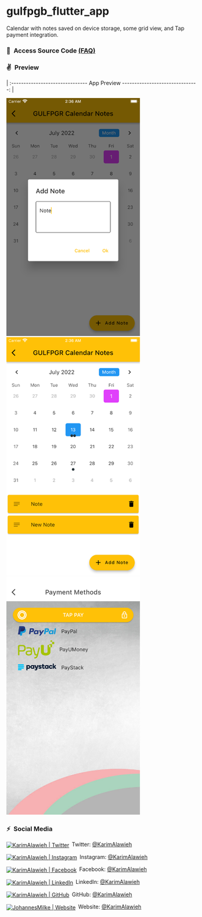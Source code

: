 # gulfpgb_flutter_app
Calendar with notes saved on device storage, some grid view, and Tap payment integration.

### 💖&ensp;Access Source Code [(FAQ)](https://github.com/karimkmx/sponsorware "FAQ")


### ✌&ensp;Preview
<p align="center">
                          
| :-------------------------------  App Preview  -------------------------------: |
</p>
<p align="left">
  <img src="https://raw.githubusercontent.com/karimkmx/gulfpgb_flutter_app/main/gulfpgb1.png" width="350" title="hover text">
  <img src="https://raw.githubusercontent.com/karimkmx/gulfpgb_flutter_app/main/gulfpgb2.png" width="350" alt="accessibility text">
    <img src="https://raw.githubusercontent.com/karimkmx/gulfpgb_flutter_app/main/gulfpgb3.png" width="350" alt="accessibility text">
</p>


### ⚡&ensp;Social Media

[<img align="center" alt="KarimAlawieh | Twitter" width="28px" src="https://firebasestorage.googleapis.com/v0/b/web-johannesmilke.appspot.com/o/other%2Fsocial%2Ftwitter.png?alt=media" />](https://twitter.com/alawieh_karim)&ensp;Twitter: [@KarimAlawieh](https://twitter.com/alawieh_karim "Twitter Karim Alawieh")

[<img align="center" alt="KarimAlawieh | Instagram" width="28px" src="https://firebasestorage.googleapis.com/v0/b/web-johannesmilke.appspot.com/o/other%2Fsocial%2Finstagram.png?alt=media" />](https://www.instagram.com/karim_alawieh/)&ensp;Instagram: [@KarimAlawieh](https://www.instagram.com/karim_alawieh/ "Instagram Karim Alawieh")

[<img align="center" alt="KarimAlawieh | Facebook" width="28px" src="https://firebasestorage.googleapis.com/v0/b/web-johannesmilke.appspot.com/o/other%2Fsocial%2Ffacebook.png?alt=media" />](https://www.facebook.com/alawiehkarim/)&ensp;Facebook: [@KarimAlawieh](https://www.facebook.com/alawiehkarim/ "Facebook Karim Alawieh")

[<img align="center" alt="KarimAlawieh | LinkedIn" width="28px" src="https://firebasestorage.googleapis.com/v0/b/web-johannesmilke.appspot.com/o/other%2Fsocial%2Flinkedin.png?alt=media" />](https://www.linkedin.com/in/karim-alawieh-054235238/)&ensp;LinkedIn: [@KarimAlawieh](https://www.linkedin.com/in/karim-alawieh-054235238/ "LinkedIn Karim Alawieh")

[<img align="center" alt="KarimAlawieh | GitHub" width="28px" src="https://firebasestorage.googleapis.com/v0/b/web-johannesmilke.appspot.com/o/other%2Fsocial%2Fgithub.png?alt=media" />](https://github.com/karimkmx)&ensp;GitHub: [@KarimAlawieh](https://github.com/karimkmx "GitHub Karim Alawieh")

[<img align="center" alt="JohannesMilke | Website" width="28px" src="https://firebasestorage.googleapis.com/v0/b/web-johannesmilke.appspot.com/o/other%2Fsocial%2Fwebsite.png?alt=media" />](https://www.facebook.com/alawiehkarim/)&ensp;Website: [@KarimAlawieh](https://www.facebook.com/alawiehkarim/ "Website Karim Alawieh")
